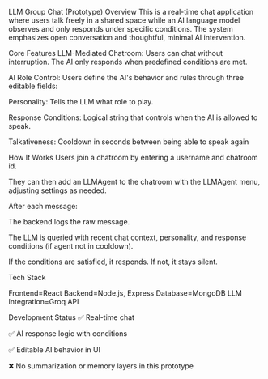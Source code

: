 LLM Group Chat (Prototype)
Overview
This is a real-time chat application where users talk freely in a shared space while an AI language model observes and only responds under specific conditions. The system emphasizes open conversation and thoughtful, minimal AI intervention.

Core Features
LLM-Mediated Chatroom: Users can chat without interruption. The AI only responds when predefined conditions are met.

AI Role Control: Users define the AI's behavior and rules through three editable fields:

Personality: Tells the LLM what role to play.

Response Conditions: Logical string that controls when the AI is allowed to speak.

Talkativeness: Cooldown in seconds between being able to speak again



How It Works
Users join a chatroom by entering a username and chatroom id.

They can then add an LLMAgent to the chatroom with the LLMAgent menu, adjusting settings as needed.


After each message:

The backend logs the raw message.

The LLM is queried with recent chat context, personality, and response conditions (if agent not in cooldown).

If the conditions are satisfied, it responds. If not, it stays silent.



Tech Stack

Frontend=React
Backend=Node.js, Express
Database=MongoDB
LLM Integration=Groq API

Development Status
✅ Real-time chat

✅ AI response logic with conditions

✅ Editable AI behavior in UI

❌ No summarization or memory layers in this prototype

